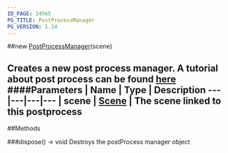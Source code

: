 ```yaml
---
ID_PAGE: 24565
PG_TITLE: PostProcessManager
PG_VERSION: 1.14
---
```

##new [PostProcessManager](/classes/PostProcessManager)(scene)

Creates a new post process manager.
A tutorial about post process can be found [here](http://doc.babylonjs.com/tutorials/How_to_use_PostProcesses)
####Parameters
 | Name | Type | Description
---|---|---|---
 | scene | [Scene](/classes/Scene) | The scene linked to this postprocess
---



##Methods

###dispose() &rarr; void
Destroys the postProcess manager object

